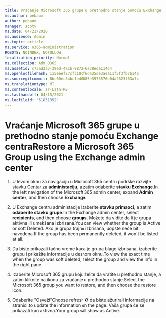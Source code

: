 ```yaml
---
title: Vraćanje Microsoft 365 grupe u prethodno stanje pomoću Exchange centra
ms.author: pebaum
author: pebaum
manager: scotv
ms.date: 04/21/2020
ms.audience: Admin
ms.topic: article
ms.service: o365-administration
ROBOTS: NOINDEX, NOFOLLOW
localization_priority: Normal
ms.collection: Adm_O365
ms.assetid: c73ad2a3-39ed-4acb-9872-6a38eda11464
ms.openlocfilehash: 115eeef27cfc10cf6da35de3aea11f5f3fb7b146
ms.sourcegitcommit: 8bc60ec34bc1e40685e3976576e04a2623f63a7c
ms.translationtype: MT
ms.contentlocale: sr-Latn-RS
ms.lasthandoff: 04/15/2021
ms.locfileid: "51831352"
---
```

# <a name="restore-a-microsoft-365-group-using-the-exchange-admin-center"></a><span data-ttu-id="639ac-102">Vraćanje Microsoft 365 grupe u prethodno stanje pomoću Exchange centra</span><span class="sxs-lookup"><span data-stu-id="639ac-102">Restore a Microsoft 365 Group using the Exchange admin center</span></span>

1. <span data-ttu-id="639ac-103">U levom oknu za navigaciju u Microsoft 365 centru podrške razvijte stavku Centar za **administaciju**, a zatim odaberite **stavku Exchange**.</span><span class="sxs-lookup"><span data-stu-id="639ac-103">In the left navigation of the Microsoft 365 admin center, expand **Admin center**, and then choose **Exchange**.</span></span>
    
2. <span data-ttu-id="639ac-104">U Exchange centru administacije izaberite **stavku primaoci**, a zatim **odaberite stavku grupe**.</span><span class="sxs-lookup"><span data-stu-id="639ac-104">In the Exchange admin center, select **recipients**, and then choose **groups**.</span></span> <span data-ttu-id="639ac-105">Možete da vidite da li je grupa aktivna ili umekšana Izbrisana.</span><span class="sxs-lookup"><span data-stu-id="639ac-105">You can view whether the group is Active or soft Deleted.</span></span> <span data-ttu-id="639ac-106">Ako je grupa trajno izbrisana, uopšte neće biti navedena.</span><span class="sxs-lookup"><span data-stu-id="639ac-106">If the group has been permanently deleted, it won't be listed at all.</span></span>
    
3. <span data-ttu-id="639ac-107">Da biste prikazali tačno vreme kada je grupa blago izbrisana, izaberite grupu i prikažite informacije u desnom oknu.</span><span class="sxs-lookup"><span data-stu-id="639ac-107">To view the exact time when the group was soft deleted, select the group and view the info in the right pane.</span></span>
    
4. <span data-ttu-id="639ac-108">Izaberite Microsoft 365 grupu koju želite da vratite u prethodno stanje, a zatim kliknite na ikonu za vraćanje u prethodno stanje.</span><span class="sxs-lookup"><span data-stu-id="639ac-108">Select the Microsoft 365 group you want to restore, and then choose the restore icon.</span></span>
    
5. <span data-ttu-id="639ac-109">Odaberite "Osveži"</span><span class="sxs-lookup"><span data-stu-id="639ac-109">Choose refresh</span></span> ![Ikona "Osveži"](media/6464df90-2a91-4c1f-92a6-9a38c7696ac3.gif) <span data-ttu-id="639ac-111">da biste ažurirali informacije na stranici.</span><span class="sxs-lookup"><span data-stu-id="639ac-111">to update the information on the page.</span></span> <span data-ttu-id="639ac-112">Vaša grupa će se prikazati kao aktivna.</span><span class="sxs-lookup"><span data-stu-id="639ac-112">Your group will show as Active.</span></span> 
    

